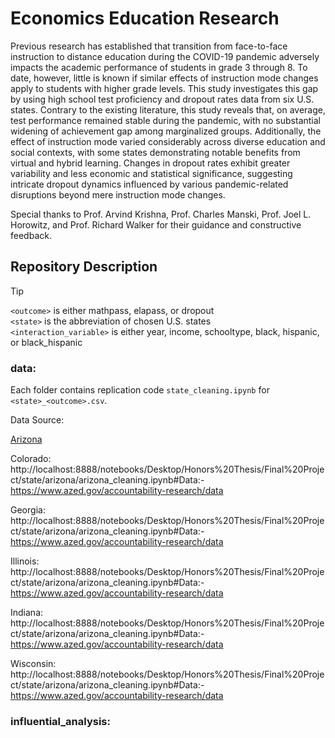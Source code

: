 # Economics Education Research
Previous research has established that transition from face-to-face instruction to distance education during the COVID-19 pandemic adversely impacts the academic performance of students in grade 3 through 8. To date, however, little is known if similar effects of instruction mode changes apply to students with higher grade levels. This study investigates this gap by using high school test proficiency and dropout rates data from six U.S. states. Contrary to the existing literature, this study reveals that, on average, test performance remained stable during the pandemic, with no substantial widening of achievement gap among marginalized groups. Additionally, the effect of instruction mode varied considerably across diverse education and social contexts, with some states demonstrating notable benefits from virtual and hybrid learning. Changes in dropout rates exhibit greater variability and less economic and statistical significance, suggesting intricate dropout dynamics influenced by various pandemic-related disruptions beyond mere instruction mode changes. 

Special thanks to Prof. Arvind Krishna, Prof. Charles Manski, Prof. Joel L. Horowitz, and Prof. Richard Walker for their guidance and constructive feedback.

## Repository Description

>[!TIP]
>`<outcome>` is either mathpass, elapass, or dropout<br />
>`<state>` is the abbreviation of chosen U.S. states<br />
>`<interaction_variable>` is either year, income, schooltype, black, hispanic, or black_hispanic

### data: 

Each folder contains replication code `state_cleaning.ipynb` for `<state>_<outcome>.csv`.

Data Source:

[Arizona](https://www.azed.gov/accountability-research/data)

Colorado: http://localhost:8888/notebooks/Desktop/Honors%20Thesis/Final%20Project/state/arizona/arizona_cleaning.ipynb#Data:-https://www.azed.gov/accountability-research/data

Georgia: http://localhost:8888/notebooks/Desktop/Honors%20Thesis/Final%20Project/state/arizona/arizona_cleaning.ipynb#Data:-https://www.azed.gov/accountability-research/data

Illinois: http://localhost:8888/notebooks/Desktop/Honors%20Thesis/Final%20Project/state/arizona/arizona_cleaning.ipynb#Data:-https://www.azed.gov/accountability-research/data

Indiana: http://localhost:8888/notebooks/Desktop/Honors%20Thesis/Final%20Project/state/arizona/arizona_cleaning.ipynb#Data:-https://www.azed.gov/accountability-research/data

Wisconsin: http://localhost:8888/notebooks/Desktop/Honors%20Thesis/Final%20Project/state/arizona/arizona_cleaning.ipynb#Data:-https://www.azed.gov/accountability-research/data


### influential_analysis: 
